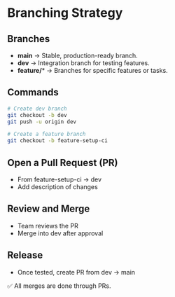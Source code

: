 # Branching Strategy

## Branches
- **main** → Stable, production-ready branch.
- **dev** → Integration branch for testing features.
- **feature/*** → Branches for specific features or tasks.

## Commands
```bash
# Create dev branch
git checkout -b dev
git push -u origin dev

# Create a feature branch
git checkout -b feature-setup-ci
```

## Open a Pull Request (PR)
- From feature-setup-ci → dev
- Add description of changes
## Review and Merge
- Team reviews the PR
- Merge into dev after approval
## Release
- Once tested, create PR from dev → main

✅ All merges are done through PRs.




